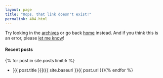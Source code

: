 ```yaml
---
layout: page
title: "Oops, that link doesn't exist!"
permalink: 404.html
---
```


Try looking in the [archives](/archives) or go back [home](/) instead. And if you think this is an error, please [let me know](/contact)!


#### Recent posts

{% for post in site.posts limit:5 %}
* [{{ post.title }}]({{ site.baseurl }}{{ post.url }}){% endfor %}